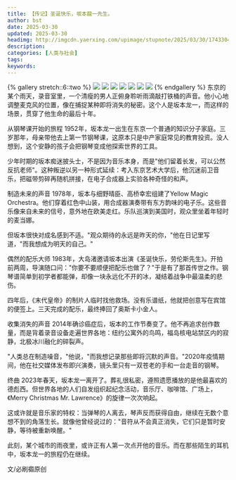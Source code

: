 ```yaml
---
title: 【传记】圣诞快乐，坂本龍一先生。
author: bst
date: 2025-03-30
updated: 2025-03-30
headimg: http://imgcdn.yaerxing.com/upimage/stupnote/2025/03/30/1743304744_12009103_9537.jpg
description: 
categories: [人类与社会]
tags: 
keywords: 
---
```


{% gallery stretch::6::two %}
![](https://imgcdn.yaerxing.com/upimage/stupnote/2025/03/30/1743304744_12009103_9537.jpg)
![](https://imgcdn.yaerxing.com/upimage/stupnote/2025/03/30/1743304746_12009103_8462.jpg)
![](https://imgcdn.yaerxing.com/upimage/stupnote/2025/03/30/1743304748_12009103_8074.jpg)
![](https://imgcdn.yaerxing.com/upimage/stupnote/2025/03/30/1743304749_12009103_1954.jpg)
![](https://imgcdn.yaerxing.com/upimage/stupnote/2025/03/30/1743304750_12009103_8829.jpg)
![](https://imgcdn.yaerxing.com/upimage/stupnote/2025/03/30/1743304751_12009103_3041.jpg)
![](https://imgcdn.yaerxing.com/upimage/stupnote/2025/03/30/1743304753_12009103_1710.jpg)
{% endgallery %}
东京的某个雨天，录音室里，一个清瘦的男人正俯身聆听雨滴敲打铁桶的声音。他小心地调整麦克风的位置，像在捕捉某种即将消失的秘密。这个人是坂本龙一，而这样的场景，贯穿了他生命的最后十年。  

从钢琴课开始的旅程
1952年，坂本龙一出生在东京一个普通的知识分子家庭。三岁那年，母亲带他去上第一节钢琴课，这原本只是中产家庭常见的教育投资。没人想到，这个安静的孩子会把钢琴变成他探索世界的工具。  

少年时期的坂本痴迷披头士，不是因为音乐本身，而是"他们留着长发，可以公然反抗老师"。这种叛逆以另一种形式延续：考入东京艺术大学后，他沉迷前卫音乐，把磁带剪碎再随机拼接，在电子合成器上实验各种奇怪的和声。  

制造未来的声音
1978年，坂本与细野晴臣、高桥幸宏组建了Yellow Magic Orchestra。他们穿着红色中山装，用合成器演奏带有东方韵味的电子乐。这些音乐像来自未来的信号，意外地在欧美走红。乐队巡演到美国时，观众里坐着年轻时的麦当娜。  

但坂本很快对成名感到不适。"观众期待的永远是昨天的你，"他在日记里写道，"而我想成为明天的自己。"  

偶然的配乐大师
1983年，大岛渚邀请坂本出演《圣诞快乐，劳伦斯先生》。开拍前两周，导演随口问："你要不要顺便把配乐也做了？"于是有了那首传世之作。钢琴谱简单到初学者都能弹，却像一块永远化不开的冰，凝结着战争中最温柔的悲伤。  

四年后，《末代皇帝》的制片人临时找他救场。没有乐谱纸，他就把创意写在宾馆的便签上。三天完成的配乐，最终捧回了奥斯卡小金人。  

收集消失的声音
2014年确诊癌症后，坂本的工作节奏变了。他不再追求创作数量，而是背着录音设备走遍世界各地：纽约公寓外的鸟鸣，福岛核电站禁区内的寂静，北极冰川融化的碎裂声。  

"人类总在制造噪音，"他说，"而我想记录那些即将沉默的声音。"2020年疫情期间，他在社交媒体发布即兴演奏，镜头里只有一双苍老的手和一台走音的钢琴。  

终曲
2023年春天，坂本龙一离开了。葬礼很私密，遵照遗愿播放的是他最喜欢的德彪西。但世界各地的人们自发组织起纪念活动，音乐厅、咖啡馆、广场上，《Merry Christmas Mr. Lawrence》的旋律一次次响起。  

这或许就是音乐家的特权：当弹琴的人离去，琴声反而获得自由，继续在无数个意想不到的角落生长。就像他曾经说过的："音符从不会真正消失，它们只是暂时安静，等待被重新唤醒。"  

此刻，某个城市的雨夜里，或许正有人第一次点开他的音乐。而在那些陌生的耳机中，坂本龙一的旅程仍在继续。


文/必刷禵原创
